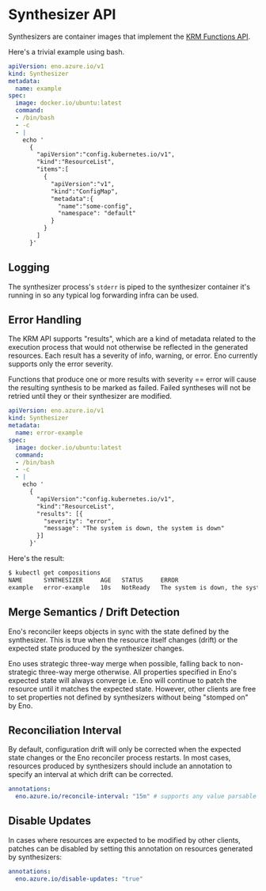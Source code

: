 # Synthesizer API

Synthesizers are container images that implement the [KRM Functions API](https://github.com/kubernetes-sigs/kustomize/blob/master/cmd/config/docs/api-conventions/functions-spec.md).

Here's a trivial example using bash.

```yaml
apiVersion: eno.azure.io/v1
kind: Synthesizer
metadata:
  name: example
spec:
  image: docker.io/ubuntu:latest
  command:
  - /bin/bash
  - -c
  - |
    echo '
      {
        "apiVersion":"config.kubernetes.io/v1",
        "kind":"ResourceList",
        "items":[
          {
            "apiVersion":"v1",
            "kind":"ConfigMap",
            "metadata":{
              "name":"some-config",
              "namespace": "default"
            }
          }
        ]
      }'
```

## Logging

The synthesizer process's `stderr` is piped to the synthesizer container it's running in so any typical log forwarding infra can be used.

## Error Handling

The KRM API supports "results", which are a kind of metadata related to the execution process that would not otherwise be reflected in the generated resources.
Each result has a severity of info, warning, or error.
Eno currently supports only the error severity.

Functions that produce one or more results with severity == error will cause the resulting synthesis to be marked as failed.
Failed syntheses will not be retried until they or their synthesizer are modified.

```yaml
apiVersion: eno.azure.io/v1
kind: Synthesizer
metadata:
  name: error-example
spec:
  image: docker.io/ubuntu:latest
  command:
  - /bin/bash
  - -c
  - |
    echo '
      {
        "apiVersion":"config.kubernetes.io/v1",
        "kind":"ResourceList",
        "results": [{
          "severity": "error",
          "message": "The system is down, the system is down"
        }]
      }'
```

Here's the result:

```bash
$ kubectl get compositions
NAME      SYNTHESIZER     AGE   STATUS     ERROR
example   error-example   10s   NotReady   The system is down, the system is down
```

## Merge Semantics / Drift Detection

Eno's reconciler keeps objects in sync with the state defined by the synthesizer.
This is true when the resource itself changes (drift) or the expected state produced by the synthesizer changes.

Eno uses strategic three-way merge when possible, falling back to non-strategic three-way merge otherwise.
All properties specified in Eno's expected state will always converge i.e. Eno will continue to patch the resource until it matches the expected state.
However, other clients are free to set properties not defined by synthesizers without being "stomped on" by Eno.

## Reconciliation Interval

By default, configuration drift will only be corrected when the expected state changes or the Eno reconciler process restarts.
In most cases, resources produced by synthesizers should include an annotation to specify an interval at which drift can be corrected.

```yaml
annotations:
  eno.azure.io/reconcile-interval: "15m" # supports any value parsable by Go's `time.ParseDuration`
```

## Disable Updates

In cases where resources are expected to be modified by other clients, patches can be disabled by setting this annotation on resources generated by synthesizers:

```yaml
annotations:
  eno.azure.io/disable-updates: "true"
```
